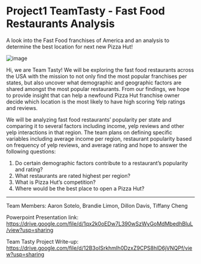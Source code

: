 # Project1 TeamTasty - Fast Food Restaurants Analysis
A look into the Fast Food franchises of America and an analysis to determine the best location for next new Pizza Hut!

![image](Resources/pizzahut.jpg)

Hi, we are Team Tasty!  We will be exploring the fast food restaurants across the USA with the mission to not only find the most popular franchises per states, but also uncover what demographic and geographic factors are shared amongst the most popular restaurants. From our findings, we hope to provide insight that can help a newfound Pizza Hut franchise owner decide which location is the most likely to have high scoring Yelp ratings and reviews. 

We will be analyzing fast food restaurants’ popularity per state and comparing it to several factors including income, yelp reviews and other yelp interactions in that region.  The team plans on defining specific variables including average income per region, restaurant popularity based on frequency of yelp reviews, and average rating and hope to answer the following questions:

1. Do certain demographic factors contribute to a restaurant’s popularity and rating?
2. What restaurants are rated highest per region? 
3. What is Pizza Hut’s competition?
4. Where would be the best place to open a Pizza Hut?

 
 
---


Team Members: Aaron Sotelo, Brandie Limon, Dillon Davis, Tiffany Cheng

Powerpoint Presentation link: https://drive.google.com/file/d/1qx2k0oEDw7L390wSzWyGoMdMbedhBIuL/view?usp=sharing

Team Tasty Project Write-up: https://drive.google.com/file/d/12B3oISrkhmIh0DzxZ9CPS8hlD6jVNQPf/view?usp=sharing
